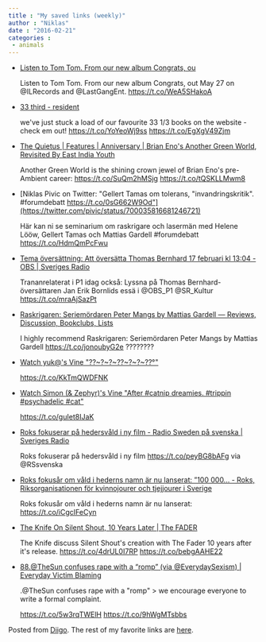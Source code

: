 ```yaml
---
title : "My saved links (weekly)"
author : "Niklas"
date : "2016-02-21"
categories : 
 - animals
---
```


- [Listen to Tom Tom. From our new album Congrats, ou](https://soundcloud.com/holyfuck/sets/tom-tom-holy-fuck)
    
    Listen to Tom Tom. From our new album Congrats, out May 27 on @ILRecords and @LastGangEnt. https://t.co/WeA5SHakoA
    
- [33 third - resident](http://www.resident-music.com/collection&path=18872)
    
    we've just stuck a load of our favourite 33 1/3 books on the website - check em out! https://t.co/YoYeoWj9ss https://t.co/EgXgV49Zjm
    
- [The Quietus | Features | Anniversary | Brian Eno's Another Green World, Revisited By East India Youth](http://thequietus.com/articles/19387-another-green-world-brian-eno-review-anniversary)
    
    Another Green World is the shining crown jewel of Brian Eno's pre-Ambient career: https://t.co/SuQm2hMSjg https://t.co/tQSKLLMwm8
    
- [Niklas Pivic on Twitter: "Gellert Tamas om tolerans, "invandringskritik". #forumdebatt https://t.co/0sG662W9Od"](https://twitter.com/pivic/status/700035816681246721)
    
    Här kan ni se seminarium om raskrigare och lasermän med Helene Lööw, Gellert Tamas och Mattias Gardell #forumdebatt https://t.co/HdmQmPcFwu
    
    
- [Tema översättning: Att översätta Thomas Bernhard 17 februari kl 13:04 - OBS | Sveriges Radio](http://sverigesradio.se/sida/avsnitt/690510?programid=503)
    
    Trananrelaterat i P1 idag också: Lyssna på Thomas Bernhard-översättaren Jan Erik Bornlids essä i @OBS\_P1 @SR\_Kultur https://t.co/mraAjSazPt
    
- [Raskrigaren: Seriemördaren Peter Mangs by Mattias Gardell — Reviews, Discussion, Bookclubs, Lists](https://www.goodreads.com/book/show/26524796-raskrigaren?source=ebfg_tw)
    
    I highly recommend Raskrigaren: Seriemördaren Peter Mangs by Mattias Gardell https://t.co/jonoubyG2e ????????
    
- [Watch yuk@'s Vine "??~?~?~??~?~?~??°"](https://vine.co/v/iOd0AubOaaU)
    
    https://t.co/KkTmQWDFNK
    
- [Watch Simon (& Zephyr)'s Vine "After #catnip dreamies. #trippin #psychadelic #cat"](https://vine.co/v/i16eLPP3YKb)
    
    https://t.co/guIet8IJaK
    
- [Roks fokuserar på hedersvåld i ny film - Radio Sweden på svenska | Sveriges Radio](http://sverigesradio.se/sida/artikel.aspx?programid=3993&artikel=6366371)
    
    Roks fokuserar på hedersvåld i ny film https://t.co/peyBG8bAFg via @RSsvenska
    
- [Roks fokusår om våld i hederns namn är nu lanserat: ”100 000... - Roks, Riksorganisationen för kvinnojourer och tjejjourer i Sverige](http://www.mynewsdesk.com/se/roks/pressreleases/roks-fokusaar-om-vaald-i-hederns-namn-aer-nu-lanserat-100-000-ungdomar-i-sverige-vaexer-upp-med-hot-i-hederns-namn-1315504)
    
    Roks fokusår om våld i hederns namn är nu lanserat: https://t.co/iCgcIFeCyn
    
- [The Knife On Silent Shout, 10 Years Later | The FADER](http://www.thefader.com/2016/02/12/the-knife-silent-shout-anniversary-interview)
    
    The Knife discuss Silent Shout's creation with The Fader 10 years after it's release. https://t.co/4drUL0I7RP https://t.co/bebgAAHE22
    
- [88.@TheSun confuses rape with a “romp” (via @EverydaySexism) | Everyday Victim Blaming](http://everydayvictimblaming.com/activism/thesun-confusses-rape-with-a-romp-via-everydaysexism/?utm_content=buffer5bb88&utm_medium=social&utm_source=twitter.com&utm_campaign=buffer)
    
    .@TheSun confuses rape with a "romp" > we encourage everyone to write a formal complaint.
    
    https://t.co/5w3rqTWElH https://t.co/9hWgMTsbbs
    

Posted from [Diigo](https://www.diigo.com). The rest of my favorite links are [here](https://www.diigo.com/user/npivic).

